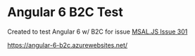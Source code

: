# Angular 6 B2C Test

Created to test Angular 6 w/ B2C for issue [MSAL.JS Issue 301](https://github.com/AzureAD/microsoft-authentication-library-for-js/issues/301)

https://angular-6-b2c.azurewebsites.net/